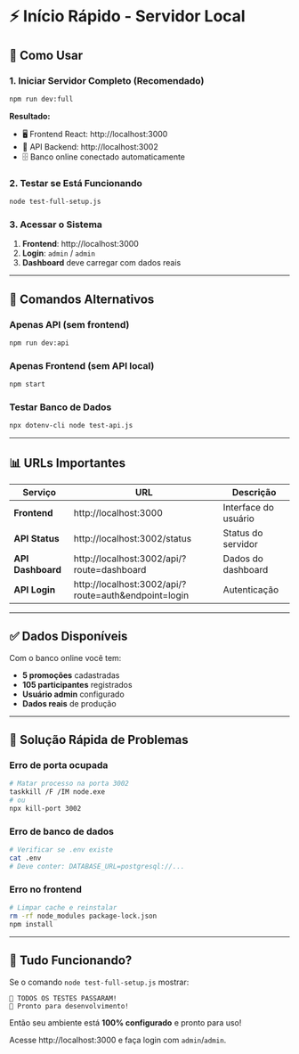# ⚡ Início Rápido - Servidor Local

## 🎯 Como Usar

### 1. Iniciar Servidor Completo (Recomendado)
```bash
npm run dev:full
```
**Resultado:**
- 🖥️ Frontend React: http://localhost:3000
- 🔧 API Backend: http://localhost:3002
- 🗄️ Banco online conectado automaticamente

### 2. Testar se Está Funcionando
```bash
node test-full-setup.js
```

### 3. Acessar o Sistema
1. **Frontend**: http://localhost:3000
2. **Login**: `admin` / `admin`
3. **Dashboard** deve carregar com dados reais

---

## 🔧 Comandos Alternativos

### Apenas API (sem frontend)
```bash
npm run dev:api
```

### Apenas Frontend (sem API local)
```bash
npm start
```

### Testar Banco de Dados
```bash
npx dotenv-cli node test-api.js
```

---

## 📊 URLs Importantes

| Serviço | URL | Descrição |
|---------|-----|-----------|
| **Frontend** | http://localhost:3000 | Interface do usuário |
| **API Status** | http://localhost:3002/status | Status do servidor |
| **API Dashboard** | http://localhost:3002/api/?route=dashboard | Dados do dashboard |
| **API Login** | http://localhost:3002/api/?route=auth&endpoint=login | Autenticação |

---

## ✅ Dados Disponíveis

Com o banco online você tem:
- **5 promoções** cadastradas
- **105 participantes** registrados
- **Usuário admin** configurado
- **Dados reais** de produção

---

## 🐛 Solução Rápida de Problemas

### Erro de porta ocupada
```bash
# Matar processo na porta 3002
taskkill /F /IM node.exe
# ou
npx kill-port 3002
```

### Erro de banco de dados
```bash
# Verificar se .env existe
cat .env
# Deve conter: DATABASE_URL=postgresql://...
```

### Erro no frontend
```bash
# Limpar cache e reinstalar
rm -rf node_modules package-lock.json
npm install
```

---

## 🎉 Tudo Funcionando?

Se o comando `node test-full-setup.js` mostrar:
```
🎉 TODOS OS TESTES PASSARAM!
🚀 Pronto para desenvolvimento!
```

Então seu ambiente está **100% configurado** e pronto para uso!

Acesse http://localhost:3000 e faça login com `admin`/`admin`.